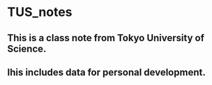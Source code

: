 # TUS_notes
## This is a class note from Tokyo University of Science.
## Ihis includes data for personal development.